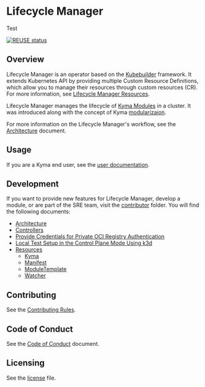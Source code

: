 # Lifecycle Manager

Test

<!-- markdown-link-check-disable-next-line -->
[![REUSE status](https://api.reuse.software/badge/github.com/kyma-project/lifecycle-manager)](https://api.reuse.software/info/github.com/kyma-project/lifecycle-manager)

## Overview

Lifecycle Manager is an operator based on the [Kubebuilder](https://github.com/kubernetes-sigs/kubebuilder) framework. It extends Kubernetes API by providing multiple Custom Resource Definitions, which allow you to manage their resources through custom resources (CR). For more information, see [Lifecycle Manager Resources](./docs/contributor/resources/README.md).

Lifecycle Manager manages the lifecycle of [Kyma Modules](https://help.sap.com/docs/btp/sap-business-technology-platform/kyma-modules) in a cluster. It was introduced along with the concept of Kyma [modularizaion](https://github.com/kyma-project/community/tree/main/concepts/modularization).

For more information on the Lifecycle Manager's workflow, see the [Architecture](docs/contributor/01-architecture.md) document.

## Usage

If you are a Kyma end user, see the [user documentation](./docs/user/README.md).

## Development

If you want to provide new features for Lifecycle Manager, develop a module, or are part of the SRE team, visit the [contributor](/docs/contributor/) folder. You will find the following documents:

* [Architecture](/docs/contributor/01-architecture.md)
* [Controllers](/docs/contributor/02-controllers.md)
* [Provide Credentials for Private OCI Registry Authentication](/docs/contributor/03-config-private-registry.md)
* [Local Test Setup in the Control Plane Mode Using k3d](/docs/contributor/04-local-test-setup.md)
* [Resources](/docs/contributor/resources/README.md)
  * [Kyma](/docs/contributor/resources/01-kyma.md)
  * [Manifest](/docs/contributor/resources/02-manifest.md)
  * [ModuleTemplate](/docs/contributor/resources/03-moduletemplate.md)
  * [Watcher](/docs/contributor/resources/04-watcher.md)

## Contributing

See the [Contributing Rules](CONTRIBUTING.md).

## Code of Conduct

See the [Code of Conduct](CODE_OF_CONDUCT.md) document.

## Licensing

See the [license](./LICENSE) file.
